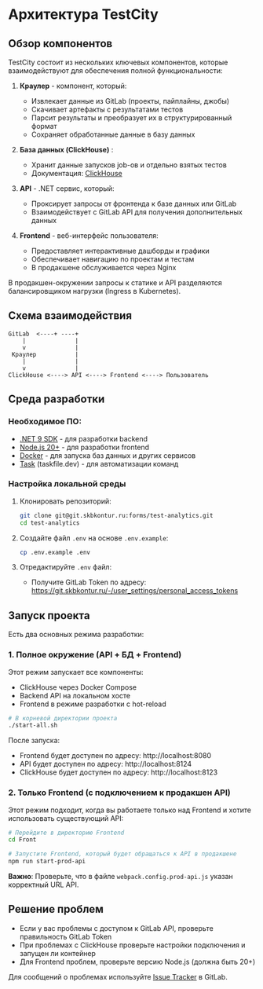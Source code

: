 # Архитектура TestCity

## Обзор компонентов

TestCity состоит из нескольких ключевых компонентов, которые взаимодействуют для обеспечения полной функциональности:

1. **Краулер** - компонент, который:
   - Извлекает данные из GitLab (проекты, пайплайны, джобы)
   - Скачивает артефакты с результатами тестов
   - Парсит результаты и преобразует их в структурированный формат
   - Сохраняет обработанные данные в базу данных

2. **База данных (ClickHouse)** :
   - Хранит данные запусков job-ов и отдельно взятых тестов
   - Документация: [ClickHouse](https://clickhouse.com/docs)

3. **API** - .NET сервис, который:
   - Проксирует запросы от фронтенда к базе данных или GitLab
   - Взаимодействует с GitLab API для получения дополнительных данных

4. **Frontend** - веб-интерфейс пользователя:
   - Предоставляет интерактивные дашборды и графики
   - Обеспечивает навигацию по проектам и тестам
   - В продакшене обслуживается через Nginx

В продакшен-окружении запросы к статике и API разделяются балансировщиком нагрузки (Ingress в Kubernetes).

## Схема взаимодействия

```
GitLab  <----+ ----+
    |              |
    v              |
 Краулер           |
    |              |
    v              |
ClickHouse <----> API <----> Frontend <----> Пользователь
```

## Среда разработки

### Необходимое ПО: 

- [.NET 9 SDK](https://dotnet.microsoft.com/download/dotnet/9.0) - для разработки backend
- [Node.js 20+](https://nodejs.org/en/download/) - для разработки frontend
- [Docker](https://www.docker.com/products/docker-desktop/) - для запуска баз данных и других сервисов
- [Task](https://taskfile.dev/installation/) (taskfile.dev) - для автоматизации команд

### Настройка локальной среды

1. Клонировать репозиторий:
   ```bash
   git clone git@git.skbkontur.ru:forms/test-analytics.git
   cd test-analytics
   ```

2. Создайте файл `.env` на основе `.env.example`:
   ```bash
   cp .env.example .env
   ```

3. Отредактируйте `.env` файл:
   - Получите GitLab Token по адресу: https://git.skbkontur.ru/-/user_settings/personal_access_tokens

## Запуск проекта

Есть два основных режима разработки:

### 1. Полное окружение (API + БД + Frontend)

Этот режим запускает все компоненты:
- ClickHouse через Docker Compose
- Backend API на локальном хосте
- Frontend в режиме разработки с hot-reload

```bash
# В корневой директории проекта
./start-all.sh
```

После запуска:
- Frontend будет доступен по адресу: http://localhost:8080
- API будет доступен по адресу: http://localhost:8124
- ClickHouse будет доступен по адресу: http://localhost:8123

### 2. Только Frontend (с подключением к продакшен API)

Этот режим подходит, когда вы работаете только над Frontend и хотите использовать существующий API:

```bash
# Перейдите в директорию Frontend
cd Front

# Запустите Frontend, который будет обращаться к API в продакшене
npm run start-prod-api
```

**Важно**: Проверьте, что в файле `webpack.config.prod-api.js` указан корректный URL API.

## Решение проблем

- Если у вас проблемы с доступом к GitLab API, проверьте правильность GitLab Token
- При проблемах с ClickHouse проверьте настройки подключения и запущен ли контейнер
- Для Frontend проблем, проверьте версию Node.js (должна быть 20+)

Для сообщений о проблемах используйте [Issue Tracker](https://git.skbkontur.ru/forms/test-analytics/-/issues) в GitLab.